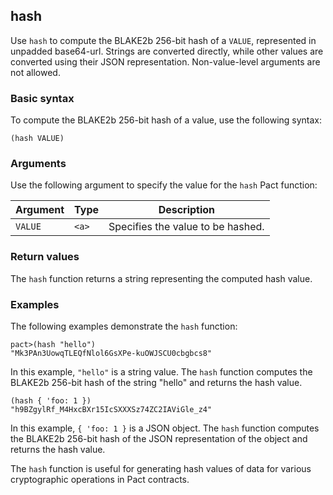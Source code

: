 ## hash
Use `hash` to compute the BLAKE2b 256-bit hash of a `VALUE`, represented in unpadded base64-url. Strings are converted directly, while other values are converted using their JSON representation. Non-value-level arguments are not allowed.

### Basic syntax

To compute the BLAKE2b 256-bit hash of a value, use the following syntax:

`(hash VALUE)`

### Arguments

Use the following argument to specify the value for the `hash` Pact function:

| Argument  | Type   | Description                                       |
|-----------|--------|---------------------------------------------------|
| `VALUE`   | `<a>`    | Specifies the value to be hashed.                 |

### Return values

The `hash` function returns a string representing the computed hash value.

### Examples

The following examples demonstrate the `hash` function:

```pact
pact>(hash "hello")
"Mk3PAn3UowqTLEQfNlol6GsXPe-kuOWJSCU0cbgbcs8"
```

In this example, `"hello"` is a string value. The `hash` function computes the BLAKE2b 256-bit hash of the string "hello" and returns the hash value.

```pact
(hash { 'foo: 1 })
"h9BZgylRf_M4HxcBXr15IcSXXXSz74ZC2IAViGle_z4"
```

In this example, `{ 'foo: 1 }` is a JSON object. The `hash` function computes the BLAKE2b 256-bit hash of the JSON representation of the object and returns the hash value.

The `hash` function is useful for generating hash values of data for various cryptographic operations in Pact contracts.
